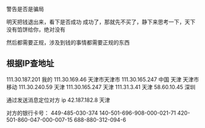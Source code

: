 警告是否是骗局

明天把钱退出来，看下是否成功
成功了，那就先不买了，静下来思考一下，天下没有馅饼给你，绝对没有

然后都需要正规，涉及到钱的事情都需要正规的东西

## 根据IP查地址

111.30.187.201 我的
111.30.169.46 天津市天津市
111.30.165.247 中国 天津 天津市 移动
111.30.240.59   天津
111.30.165.247  天津
111.31.3.41     天津
58.60.10.45     深圳


通过发送消息定位对方 ip
42.187.182.8    天津


对方的银行卡号：  449-485-030-374
140-501-696-908-000-021-71
420-501-860-047-000-007-15
688-880-312-094-6
